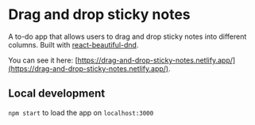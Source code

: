 # Drag and drop sticky notes

A to-do app that allows users to drag and drop sticky notes into different columns. Built with [react-beautiful-dnd](https://github.com/atlassian/react-beautiful-dnd).

You can see it here: [https://drag-and-drop-sticky-notes.netlify.app/](https://drag-and-drop-sticky-notes.netlify.app/).

## Local development

`npm start` to load the app on `localhost:3000`
